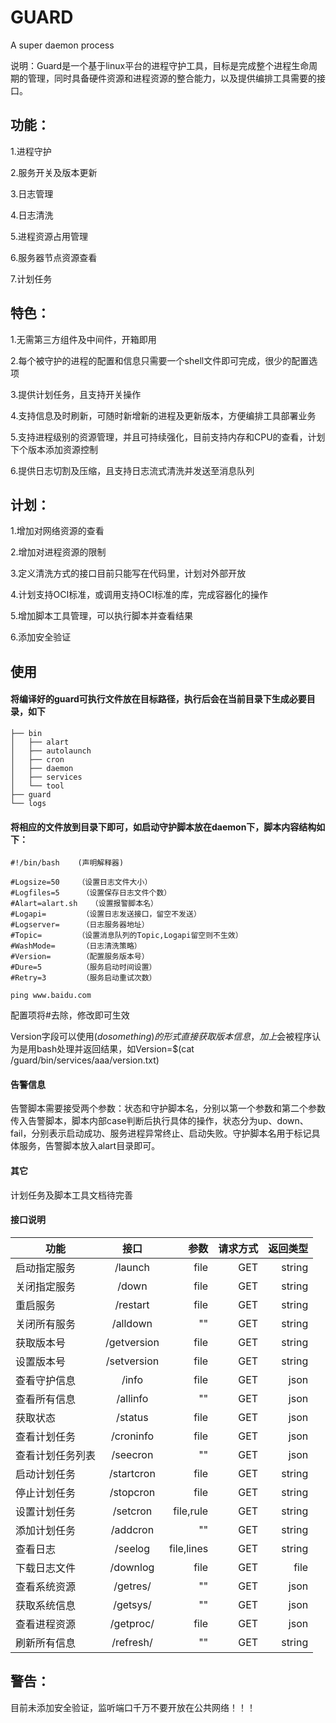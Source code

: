 # GUARD
A super daemon process


说明：Guard是一个基于linux平台的进程守护工具，目标是完成整个进程生命周期的管理，同时具备硬件资源和进程资源的整合能力，以及提供编排工具需要的接口。



## 功能：


1.进程守护


2.服务开关及版本更新


3.日志管理


4.日志清洗


5.进程资源占用管理


6.服务器节点资源查看


7.计划任务







## 特色：


1.无需第三方组件及中间件，开箱即用


2.每个被守护的进程的配置和信息只需要一个shell文件即可完成，很少的配置选项


3.提供计划任务，且支持开关操作


4.支持信息及时刷新，可随时新增新的进程及更新版本，方便编排工具部署业务


5.支持进程级别的资源管理，并且可持续强化，目前支持内存和CPU的查看，计划下个版本添加资源控制


6.提供日志切割及压缩，且支持日志流式清洗并发送至消息队列





## 计划：


1.增加对网络资源的查看


2.增加对进程资源的限制


3.定义清洗方式的接口目前只能写在代码里，计划对外部开放


4.计划支持OCI标准，或调用支持OCI标准的库，完成容器化的操作


5.增加脚本工具管理，可以执行脚本并查看结果


6.添加安全验证




## 使用

#### 将编译好的guard可执行文件放在目标路径，执行后会在当前目录下生成必要目录，如下


```
├── bin
│   ├── alart
│   ├── autolaunch
│   ├── cron
│   ├── daemon
│   ├── services
│   └── tool
├── guard
└── logs
```

#### 将相应的文件放到目录下即可，如启动守护脚本放在daemon下，脚本内容结构如下：

```
#!/bin/bash    (声明解释器)

#Logsize=50    （设置日志文件大小）
#Logfiles=5     （设置保存日志文件个数）
#Alart=alart.sh   （设置报警脚本名）
#Logapi=        （设置日志发送接口，留空不发送）
#Logserver=     （日志服务器地址）
#Topic=        （设置消息队列的Topic,Logapi留空则不生效）
#WashMode=      （日志清洗策略）
#Version=       （配置服务版本号）
#Dure=5         （服务启动时间设置）
#Retry=3        （服务启动重试次数）

ping www.baidu.com
```

配置项将#去除，修改即可生效

Version字段可以使用$(do something)的形式直接获取版本信息，加上$会被程序认为是用bash处理并返回结果，如Version=$(cat /guard/bin/services/aaa/version.txt)


#### 告警信息
告警脚本需要接受两个参数：状态和守护脚本名，分别以第一个参数和第二个参数传入告警脚本，脚本内部case判断后执行具体的操作，状态分为up、down、fail，分别表示启动成功、服务进程异常终止、启动失败。守护脚本名用于标记具体服务，告警脚本放入alart目录即可。

#### 其它

计划任务及脚本工具文档待完善


#### 接口说明





功能|接口|参数|请求方式|返回类型
--|:--:|--:|--:|--:
启动指定服务|/launch|file|GET|string
关闭指定服务|/down|file|GET|string
重启服务|/restart|file|GET|string
关闭所有服务|/alldown|""|GET|string
获取版本号|/getversion|file|GET|string
设置版本号|/setversion|file|GET|string
查看守护信息|/info|file|GET|json
查看所有信息|/allinfo|""|GET|json
获取状态|/status|file|GET|json
查看计划任务|/croninfo|file|GET|json
查看计划任务列表|/seecron|""|GET|json
启动计划任务|/startcron|file|GET|string
停止计划任务|/stopcron|file|GET|string
设置计划任务|/setcron|file,rule|GET|string
添加计划任务|/addcron|""|GET|string
查看日志|/seelog|file,lines|GET|string
下载日志文件|/downlog|file|GET|file
查看系统资源|/getres/|""|GET|json
获取系统信息|/getsys/|""|GET|json
查看进程资源|/getproc/|file|GET|json
刷新所有信息|/refresh/|""|GET|string








## 警告：
目前未添加安全验证，监听端口千万不要开放在公共网络！！！










